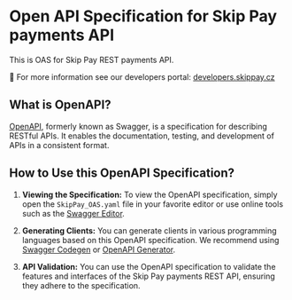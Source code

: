 # Open API Specification for Skip Pay payments API
This is OAS for Skip Pay REST payments API.

🔗 For more information see our developers portal: [developers.skippay.cz](https://developers.skippay.cz/)

## What is OpenAPI?

[OpenAPI](https://www.openapis.org/), formerly known as Swagger, is a specification for describing RESTful APIs. It enables the documentation, testing, and development of APIs in a consistent format.

## How to Use this OpenAPI Specification?

1. **Viewing the Specification:** To view the OpenAPI specification, simply open the `SkipPay_OAS.yaml` file in your favorite editor or use online tools such as the [Swagger Editor](https://editor.swagger.io/).

2. **Generating Clients:** You can generate clients in various programming languages based on this OpenAPI specification. We recommend using [Swagger Codegen](https://github.com/swagger-api/swagger-codegen) or [OpenAPI Generator](https://github.com/OpenAPITools/openapi-generator).

3. **API Validation:** You can use the OpenAPI specification to validate the features and interfaces of the Skip Pay payments REST API, ensuring they adhere to the specification.

